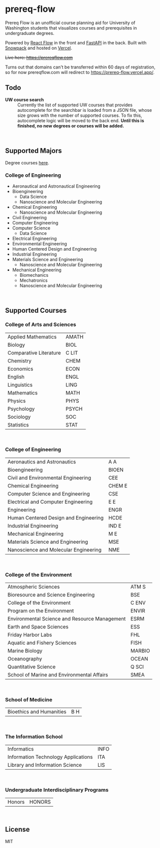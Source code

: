 # prereq-flow

Prereq Flow is an unofficial course planning aid for University of Washington students that visualizes courses and prerequisites in undergraduate degrees.

Powered by [React Flow](https://reactflow.dev/) in the front and [FastAPI](https://fastapi.tiangolo.com/) in the back. Built with [Snowpack](https://www.snowpack.dev/) and hosted on [Vercel](https://vercel.com/).

~~Live here: https://prereqflow.com~~

Turns out that domains can't be transferred within 60 days of registration, so for now prereqflow.com will redirect to https://prereq-flow.vercel.app/.

## Todo
<dl>
  <dt><strong>UW course search</strong></dt>
  <dd>Currently the list of supported UW courses that provides autocomplete for the searchbar is loaded from a JSON file, whose size grows with the number of supported courses. To fix this, autocomplete logic will be moved to the back end. <strong>Until this is finished, no new degrees or courses will be added.</strong></dd>
</dl>

<br/>

## Supported Majors

Degree courses [here](https://github.com/andrew-1135/prereq-flow-degrees).

### College of Engineering
* Aeronautical and Astronautical Engineering
* Bioengineering
    * Data Science
    * Nanoscience and Molecular Engineering
* Chemical Engineering
    * Nanoscience and Molecular Engineering
* Civil Engineering
* Computer Engineering
* Computer Science
    * Data Science
* Electrical Engineering
* Environmental Engineering
* Human Centered Design and Engineering
* Industrial Engineering
* Materials Science and Engineering
    * Nanoscience and Molecular Engineering
* Mechanical Engineering
    * Biomechanics
    * Mechatronics
    * Nanoscience and Molecular Engineering

<br/>

## Supported Courses

### College of Arts and Sciences
<table>
  <tr>
    <td>Applied Mathematics</td>
    <td>AMATH</td>
  </tr>
  <tr>
    <td>Biology</td>
    <td>BIOL</td>
  </tr>
  <tr>
    <td>Comparative Literature</td>
    <td>C LIT</td>
  </tr>
  <tr>
    <td>Chemistry</td>
    <td>CHEM</td>
  </tr>
  <tr>
    <td>Economics</td>
    <td>ECON</td>
  </tr>
  <tr>
    <td>English</td>
    <td>ENGL</td>
  </tr>
  <tr>
    <td>Linguistics</td>
    <td>LING</td>
  </tr>
  <tr>
    <td>Mathematics</td>
    <td>MATH</td>
  </tr>
  <tr>
    <td>Physics</td>
    <td>PHYS</td>
  </tr>
  <tr>
    <td>Psychology</td>
    <td>PSYCH</td>
  </tr>
  <tr>
    <td>Sociology</td>
    <td>SOC</td>
  </tr>
  <tr>
    <td>Statistics</td>
    <td>STAT</td>
  </tr>
</table>

<br/>

### College of Engineering
<table>
  <tr>
    <td>Aeronautics and Astronautics</td>
    <td>A A</td>
  </tr>
  <tr>
    <td>Bioengineering</td>
    <td>BIOEN</td>
  </tr>
  <tr>
    <td>Civil and Environmental Engineering</td>
    <td>CEE</td>
  </tr>
  <tr>
    <td>Chemical Engineering</td>
    <td>CHEM E</td>
  </tr>
  <tr>
    <td>Computer Science and Engineering</td>
    <td>CSE</td>
  </tr>
  <tr>
    <td>Electrical and Computer Engineering</td>
    <td>E E</td>
  </tr>
  <tr>
    <td>Engineering</td>
    <td>ENGR</td>
  </tr>
  <tr>
    <td>Human Centered Design and Engineering</td>
    <td>HCDE</td>
  </tr>
  <tr>
    <td>Industrial Engineering</td>
    <td>IND E</td>
  </tr>
  <tr>
    <td>Mechanical Engineering</td>
    <td>M E</td>
  </tr>
  <tr>
    <td>Materials Science and Engineering</td>
    <td>MSE</td>
  </tr>
  <tr>
    <td>Nanoscience and Molecular Engineering</td>
    <td>NME</td>
  </tr>
</table>

<br/>

### College of the Environment
<table>
  <tr>
    <td>Atmospheric Sciences</td>
    <td>ATM S</td>
  </tr>
  <tr>
    <td>Bioresource and Science Engineering</td>
    <td>BSE</td>
  </tr>
  <tr>
    <td>College of the Environment</td>
    <td>C ENV</td>
  </tr>
  <tr>
    <td>Program on the Environment</td>
    <td>ENVIR</td>
  </tr>
  <tr>
    <td>Environmental Science and Resource Management</td>
    <td>ESRM</td>
  </tr>
  <tr>
    <td>Earth and Space Sciences</td>
    <td>ESS</td>
  </tr>
  <tr>
    <td>Friday Harbor Labs</td>
    <td>FHL</td>
  </tr>
  <tr>
    <td>Aquatic and Fishery Sciences</td>
    <td>FISH</td>
  </tr>
  <tr>
    <td>Marine Biology</td>
    <td>MARBIO</td>
  </tr>
  <tr>
    <td>Oceanography</td>
    <td>OCEAN</td>
  </tr>
  <tr>
    <td>Quantitative Science</td>
    <td>Q SCI</td>
  </tr>
  <tr>
    <td>School of Marine and Environmental Affairs</td>
    <td>SMEA</td>
  </tr>
</table>

<br/>

### School of Medicine
<table>
  <tr>
    <td>Bioethics and Humanities</td>
    <td>B H</td>
  </tr>
</table>

<br/>

### The Information School
<table>
  <tr>
    <td>Informatics</td>
    <td>INFO</td>
  </tr>
  <tr>
    <td>Information Technology Applications</td>
    <td>ITA</td>
  </tr>
  <tr>
    <td>Library and Information Science</td>
    <td>LIS</td>
  </tr>
</table>

<br/>

### Undergraduate Interdisciplinary Programs
<table>
  <tr>
    <td>Honors</td>
    <td>HONORS</td>
  </tr>
</table>

<br/>

## License
MIT
